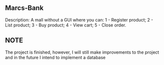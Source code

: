 ## Marcs-Bank

Description: A mall without a GUI where you can:
1 - Register product;
2 - List product;
3 - Buy product;
4 - View cart;
5 - Close order.

## NOTE
The project is finished, however, I will still make improvements to the project and in the future I intend to implement a database



